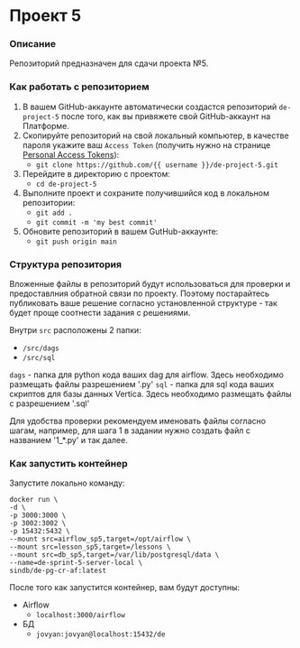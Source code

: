 # Проект 5

### Описание
Репозиторий предназначен для сдачи проекта №5.

### Как работать с репозиторием
1. В вашем GitHub-аккаунте автоматически создастся репозиторий `de-project-5` после того, как вы привяжете свой GitHub-аккаунт на Платформе.
2. Скопируйте репозиторий на свой локальный компьютер, в качестве пароля укажите ваш `Access Token` (получить нужно на странице [Personal Access Tokens](https://github.com/settings/tokens)):
	* `git clone https://github.com/{{ username }}/de-project-5.git`
3. Перейдите в директорию с проектом: 
	* `cd de-project-5`
4. Выполните проект и сохраните получившийся код в локальном репозитории:
	* `git add .`
	* `git commit -m 'my best commit'`
5. Обновите репозиторий в вашем GutHub-аккаунте:
	* `git push origin main`

### Структура репозитория
Вложенные файлы в репозиторий будут использоваться для проверки и предоставлния обратной связи по проекту. Поэтому постарайтесь публиковать ваше решение согласно установленной структуре - так будет проще соотнести задания с решениями.

Внутри `src` расположены 2 папки:
- `/src/dags`
- `/src/sql`

`dags` - папка для python кода ваших dag для airflow. Здесь необходимо размещать файлы разрешением '.py'
`sql` - папка для sql кода ваших скриптов для базы данных Vertica. Здесь необходимо размещать файлы с разрешением '.sql'

Для удобства проверки рекомендуем именовать файлы согласно шагам, например, для шага 1 в задании нужно создать файл с названием '1_*.py' и так далее.

### Как запустить контейнер
Запустите локально команду:
```
docker run \
-d \
-p 3000:3000 \
-p 3002:3002 \
-p 15432:5432 \
--mount src=airflow_sp5,target=/opt/airflow \
--mount src=lesson_sp5,target=/lessons \
--mount src=db_sp5,target=/var/lib/postgresql/data \
--name=de-sprint-5-server-local \
sindb/de-pg-cr-af:latest
```

После того как запустится контейнер, вам будут доступны:
- Airflow
	- `localhost:3000/airflow`
- БД
	- `jovyan:jovyan@localhost:15432/de`

